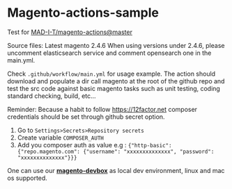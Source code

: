 # Magento-actions-sample

Test for [MAD-I-T/magento-actions@master](https://github.com/MAD-I-T/magento-actions)

Source files: Latest magento 2.4.6
When using versions under 2.4.6, please uncomment elasticsearch service and comment opensearch one in the main.yml.

Check `.github/workflow/main.yml` for usage example.
The action should download and populate a dir call magento at the root of the github repo and test the src code against basic magento tasks such as unit testing, coding standard checking, build, etc... 


Reminder: 
Because a habit to follow https://12factor.net composer credentials should be set through github secret option.

1. Go to `Settings>Secrets>Repository secrets`
2. Create variable `COMPOSER_AUTH`
3. Add you composer auth as value e.g :
   `{"http-basic":{"repo.magento.com": {"username": "xxxxxxxxxxxxxx", "password": "xxxxxxxxxxxxxx"}}}`
   
One can use our **[magento-devbox](https://github.com/MAD-I-T/magento-devbox)** as local dev environment, linux and mac os supported.
